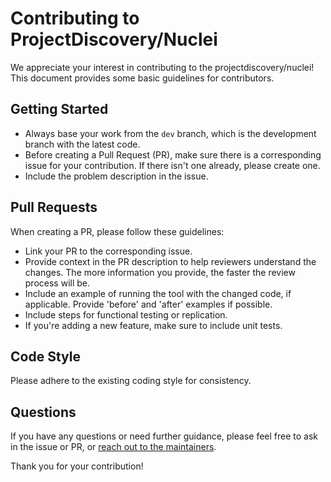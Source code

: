 # Contributing to ProjectDiscovery/Nuclei

We appreciate your interest in contributing to the projectdiscovery/nuclei! This document provides some basic guidelines for contributors.

## Getting Started

- Always base your work from the `dev` branch, which is the development branch with the latest code.
- Before creating a Pull Request (PR), make sure there is a corresponding issue for your contribution. If there isn't one already, please create one.
- Include the problem description in the issue.

## Pull Requests

When creating a PR, please follow these guidelines:

- Link your PR to the corresponding issue.
- Provide context in the PR description to help reviewers understand the changes. The more information you provide, the faster the review process will be.
- Include an example of running the tool with the changed code, if applicable. Provide 'before' and 'after' examples if possible.
- Include steps for functional testing or replication.
- If you're adding a new feature, make sure to include unit tests.

## Code Style

Please adhere to the existing coding style for consistency. 

## Questions

If you have any questions or need further guidance, please feel free to ask in the issue or PR, or [reach out to the maintainers](https://discord.gg/projectdiscovery).

Thank you for your contribution!

